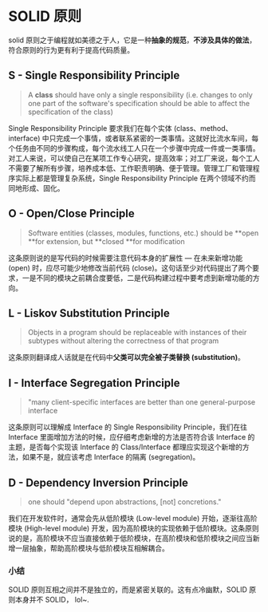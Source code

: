 # SOLID 原则

solid 原则之于编程就如美德之于人，它是一种**抽象的规范**，**不涉及具体的做法**，符合原则的行为更有利于提高代码质量。

## S - Single Responsibility Principle

> A **class** should have only a single responsibility \(i.e. changes to only one part of the software's specification should be able to affect the specification of the class\)

Single Responsibility Principle 要求我们在每个实体 \(class、method、interface\) 中只完成一个事情，或者联系紧密的一类事情。这就好比流水车间，每个任务由不同的步骤构成，每个流水线工人只在一个步骤中完成一件或一类事情。对工人来说，可以使自己在某项工作专心研究，提高效率；对工厂来说，每个工人不需要了解所有步骤，培养成本低、工作职责明确、便于管理。管理工厂和管理程序实际上都是管理复杂系统，Single Responsibility Principle 在两个领域不约而同地形成、固化。

## O - Open/Close Principle

> Software entities \(classes, modules, functions, etc.\) should be **open **for extension, but **closed **for modification

这条原则说的是写代码的时候需要注意代码本身的扩展性 — 在未来新增功能 \(open\) 时，应尽可能少地修改当前代码 \(close\)。这句话至少对代码提出了两个要求，一是不同的模块之前耦合度要低，二是代码构建过程中要考虑到新增功能的方向。

## L - Liskov Substitution Principle

> Objects in a program should be replaceable with instances of their subtypes without altering the correctness of that program

这条原则翻译成人话就是在代码中**父类可以完全被子类替换 \(substitution\)**。

## I - Interface Segregation Principle

> "many client-specific interfaces are better than one general-purpose interface

这条原则可以理解成 Interface 的 Single Responsibility Principle，我们在往 Interface 里面增加方法的时候，应仔细考虑新增的方法是否符合该 Interface 的主题，是否每个实现该 Interface 的 Class/Interface 都理应实现这个新增的方法，如果不是，就应该考虑 Interface 的隔离 \(segregation\)。

## D - Dependency Inversion Principle

> one should "depend upon abstractions, \[not\] concretions."

我们在开发软件时，通常会先从低阶模块 \(Low-level module\) 开始，逐渐往高阶模块 \(High-level module\) 开发，因为高阶模块的实现依赖于低阶模块。这条原则说的是，高阶模块不应当直接依赖于低阶模块，在高阶模块和低阶模块之间应当新增一层抽象，帮助高阶模块与低阶模块互相解耦合。

### 小结

SOLID 原则互相之间并不是独立的，而是紧密关联的。这有点冷幽默，SOLID 原则本身并不 SOLID， lol~.

